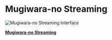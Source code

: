 # Mugiwara-no Streaming

![Mugiwara-no Streaming Interface](https://media.discordapp.net/attachments/1216077853838278758/1236097852275687484/e2dgb2e.png?ex=6636c555&is=663573d5&hm=126b19dfc89c08f460b6aca302412a6bf1254b308268cc43b957db47477350e2&=&format=webp&quality=lossless&width=1163&height=671)

[**Mugiwara-no Streaming**](https://mugiwara-no-streaming.netlify.app)
